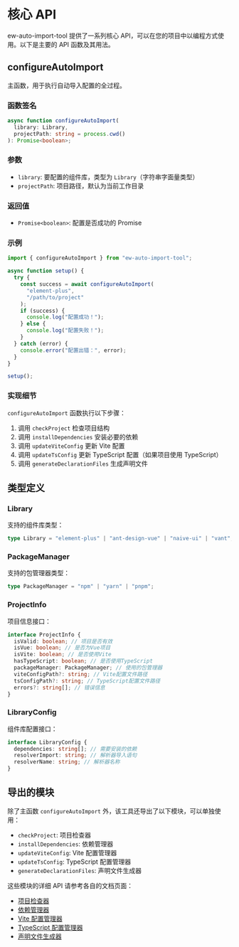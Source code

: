 # 核心 API

ew-auto-import-tool 提供了一系列核心 API，可以在您的项目中以编程方式使用。以下是主要的 API 函数及其用法。

## configureAutoImport

主函数，用于执行自动导入配置的全过程。

### 函数签名

```typescript
async function configureAutoImport(
  library: Library,
  projectPath: string = process.cwd()
): Promise<boolean>;
```

### 参数

- `library`: 要配置的组件库，类型为 `Library`（字符串字面量类型）
- `projectPath`: 项目路径，默认为当前工作目录

### 返回值

- `Promise<boolean>`: 配置是否成功的 Promise

### 示例

```typescript
import { configureAutoImport } from "ew-auto-import-tool";

async function setup() {
  try {
    const success = await configureAutoImport(
      "element-plus",
      "/path/to/project"
    );
    if (success) {
      console.log("配置成功！");
    } else {
      console.log("配置失败！");
    }
  } catch (error) {
    console.error("配置出错：", error);
  }
}

setup();
```

### 实现细节

`configureAutoImport` 函数执行以下步骤：

1. 调用 `checkProject` 检查项目结构
2. 调用 `installDependencies` 安装必要的依赖
3. 调用 `updateViteConfig` 更新 Vite 配置
4. 调用 `updateTsConfig` 更新 TypeScript 配置（如果项目使用 TypeScript）
5. 调用 `generateDeclarationFiles` 生成声明文件

## 类型定义

### Library

支持的组件库类型：

```typescript
type Library = "element-plus" | "ant-design-vue" | "naive-ui" | "vant";
```

### PackageManager

支持的包管理器类型：

```typescript
type PackageManager = "npm" | "yarn" | "pnpm";
```

### ProjectInfo

项目信息接口：

```typescript
interface ProjectInfo {
  isValid: boolean; // 项目是否有效
  isVue: boolean; // 是否为Vue项目
  isVite: boolean; // 是否使用Vite
  hasTypeScript: boolean; // 是否使用TypeScript
  packageManager: PackageManager; // 使用的包管理器
  viteConfigPath?: string; // Vite配置文件路径
  tsConfigPath?: string; // TypeScript配置文件路径
  errors?: string[]; // 错误信息
}
```

### LibraryConfig

组件库配置接口：

```typescript
interface LibraryConfig {
  dependencies: string[]; // 需要安装的依赖
  resolverImport: string; // 解析器导入语句
  resolverName: string; // 解析器名称
}
```

## 导出的模块

除了主函数 `configureAutoImport` 外，该工具还导出了以下模块，可以单独使用：

- `checkProject`: 项目检查器
- `installDependencies`: 依赖管理器
- `updateViteConfig`: Vite 配置管理器
- `updateTsConfig`: TypeScript 配置管理器
- `generateDeclarationFiles`: 声明文件生成器

这些模块的详细 API 请参考各自的文档页面：

- [项目检查器](./project-checker.md)
- [依赖管理器](./dependency-manager.md)
- [Vite 配置管理器](./vite-config-manager.md)
- [TypeScript 配置管理器](./ts-config-manager.md)
- [声明文件生成器](./declaration-generator.md)
